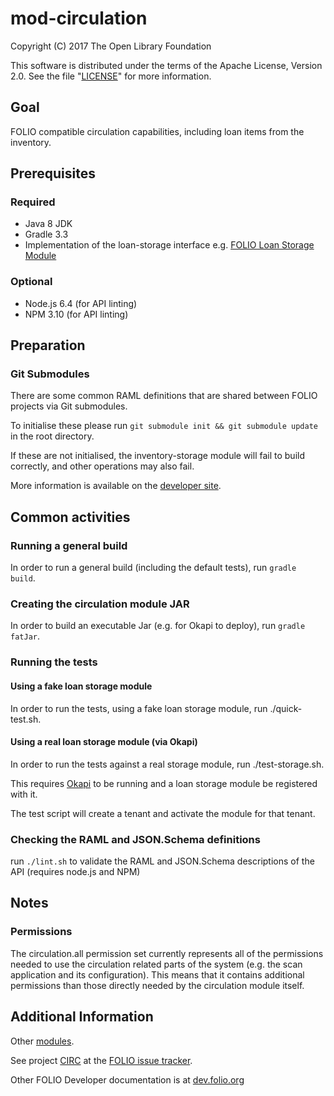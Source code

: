 # mod-circulation
Copyright (C) 2017 The Open Library Foundation

This software is distributed under the terms of the Apache License,
Version 2.0. See the file "[LICENSE](LICENSE)" for more information.

## Goal

FOLIO compatible circulation capabilities, including loan items from the inventory.

## Prerequisites

### Required

- Java 8 JDK
- Gradle 3.3
- Implementation of the loan-storage interface e.g. [FOLIO Loan Storage Module](https://github.com/folio-org/mod-loan-storage)

### Optional

- Node.js 6.4 (for API linting)
- NPM 3.10 (for API linting)

## Preparation

### Git Submodules

There are some common RAML definitions that are shared between FOLIO projects via Git submodules.

To initialise these please run `git submodule init && git submodule update` in the root directory.

If these are not initialised, the inventory-storage module will fail to build correctly, and other operations may also fail.

More information is available on the [developer site](http://dev.folio.org/doc/setup#update-git-submodules).

## Common activities

### Running a general build

In order to run a general build (including the default tests), run `gradle build`.

### Creating the circulation module JAR

In order to build an executable Jar (e.g. for Okapi to deploy), run `gradle fatJar`.

### Running the tests

#### Using a fake loan storage module

In order to run the tests, using a fake loan storage module, run ./quick-test.sh.

#### Using a real loan storage module (via Okapi)

In order to run the tests against a real storage module, run ./test-storage.sh.

This requires [Okapi](https://github.com/folio-org/okapi) to be running and a loan storage module be registered with it.

The test script will create a tenant and activate the module for that tenant.

### Checking the RAML and JSON.Schema definitions

run `./lint.sh` to validate the RAML and JSON.Schema descriptions of the API (requires node.js and NPM)

## Notes

### Permissions

The circulation.all permission set currently represents all of the permissions needed to use the circulation related parts of the system (e.g. the scan application and its configuration). This means that it contains additional permissions than those directly needed by the circulation module itself.

## Additional Information

Other [modules](http://dev.folio.org/source-code/#server-side).

See project [CIRC](https://issues.folio.org/browse/CIRC)
at the [FOLIO issue tracker](http://dev.folio.org/community/guide-issues).

Other FOLIO Developer documentation is at [dev.folio.org](http://dev.folio.org/)
